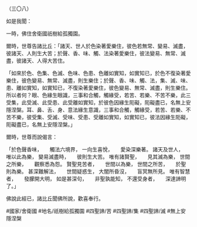 （三〇八）

如是我聞：

一時，佛住舍衛國祇樹給孤獨園。

爾時，世尊告諸比丘：「諸天、世人於色染著愛樂住，彼色若無常、變易、滅盡，彼諸天、人則生大苦；於聲、香、味、觸、法染著愛樂住，彼法變易、無常、滅盡，彼諸天、人得大苦住。

「如來於色、色集、色滅、色味、色患、色離如實知，如實知已，於色不復染著愛樂住，彼色變易、無常、滅盡，則生樂住；於聲、香、味、觸、法，集、滅、味、患、離如實知，如實知已，不復染著愛樂住，彼色變易、無常、滅盡，則生樂住。所以者何？眼、色緣生眼識，三事和合觸，觸緣受，若苦、若樂、不苦不樂，此三受集，此受滅、此受患、此受離如實知，於彼色因緣生阨礙，阨礙盡已，名無上安隱涅槃。耳、鼻、舌、身、意法緣生意識，三事和合觸，觸緣受，若苦、若樂、不苦不樂，彼受集、受滅、受味、受患、受離如實知，如實知已，彼法因緣生阨礙，阨礙盡已，名無上安隱涅槃。」

爾時，世尊而說偈言：

「於色聲香味，　　觸法六境界，
一向生喜悅，　　愛染深樂著。
諸天及世人，　　唯以此為樂，
變易滅盡時，　　彼則生大苦。
唯有諸賢聖，　　見其滅為樂，
世間之所樂，　　觀察悉為怨。
賢聖見苦者，　　世間以為樂，
世間之所苦，　　於聖則為樂。
甚深難解法，　　世間疑惑生，
大闇所昏沒，　　盲冥無所見。
唯有智慧者，　　發朦開大明，
如是甚深句，　　非聖孰能知，
不還受身者，　　深達諦明了。」

佛說此經已，諸比丘聞佛所說，歡喜奉行。

#國家/舍衛國
#地名/祇樹給孤獨園
#四聖諦/苦
#四聖諦/集
#四聖諦/滅
#無上安隱涅槃
